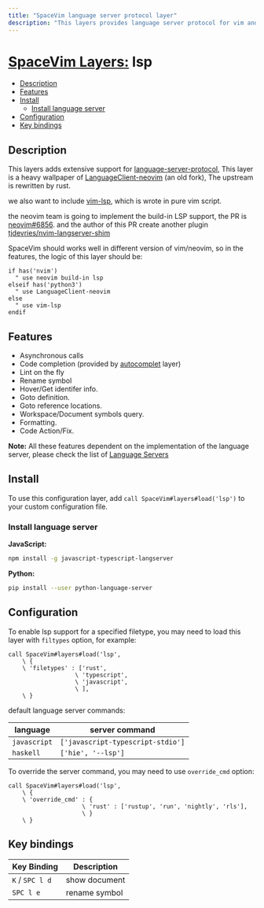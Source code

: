 ```yaml
---
title: "SpaceVim language server protocol layer"
description: "This layers provides language server protocol for vim and neovim"
---
```


# [SpaceVim Layers:](https://spacevim.org/layers) lsp

<!-- vim-markdown-toc GFM -->

- [Description](#description)
- [Features](#features)
- [Install](#install)
  - [Install language server](#install-language-server)
- [Configuration](#configuration)
- [Key bindings](#key-bindings)

<!-- vim-markdown-toc -->

## Description

This layers adds extensive support for [language-server-protocol](https://microsoft.github.io/language-server-protocol/), This layer is a heavy wallpaper of [LanguageClient-neovim](https://github.com/SpaceVim/LanguageClient-neovim) (an old fork), The upstream is rewritten by rust.

we also want to include [vim-lsp](https://github.com/prabirshrestha/vim-lsp), which is wrote in pure vim script.

the neovim team is going to implement the build-in LSP support, the PR is [neovim#6856](https://github.com/neovim/neovim/pull/6856). and the author of this PR create another plugin [tjdevries/nvim-langserver-shim](https://github.com/tjdevries/nvim-langserver-shim)

SpaceVim should works well in different version of vim/neovim, so in the features, the logic of this layer should be:

```vim
if has('nvim')
  " use neovim build-in lsp
elseif has('python3')
  " use LanguageClient-neovim
else
  " use vim-lsp
endif
```


## Features

- Asynchronous calls
- Code completion (provided by [autocomplet](https://spacevim.org/layers/autocomplete/) layer)
- Lint on the fly
- Rename symbol
- Hover/Get identifer info.
- Goto definition.
- Goto reference locations.
- Workspace/Document symbols query.
- Formatting.
- Code Action/Fix.

**Note:** All these features dependent on the implementation of the language server, please check the list of [Language Servers](https://microsoft.github.io/language-server-protocol/implementors/servers/)

## Install

To use this configuration layer, add `call SpaceVim#layers#load('lsp')` to your custom configuration file.

### Install language server

**JavaScript:**

```sh
npm install -g javascript-typescript-langserver
```

**Python:**

```sh
pip install --user python-language-server
```


## Configuration

To enable lsp support for a specified filetype, you may need to load this layer with `filtypes` option, for example:

```vim
call SpaceVim#layers#load('lsp',
    \ {
    \ 'filetypes' : ['rust',
                   \ 'typescript',
                   \ 'javascript',
                   \ ],
    \ }
```

default language server commands:

| language     | server command                    |
| ------------ | --------------------------------- |
| `javascript` | `['javascript-typescript-stdio']` |
| `haskell`    | `['hie', '--lsp']`                |

To override the server command, you may need to use `override_cmd` option:

```vim
call SpaceVim#layers#load('lsp',
    \ {
    \ 'override_cmd' : {
                     \ 'rust' : ['rustup', 'run', 'nightly', 'rls'],
                     \ }
    \ }
```

## Key bindings

| Key Binding     | Description   |
| --------------- | ------------- |
| `K` / `SPC l d` | show document |
| `SPC l e`       | rename symbol |
